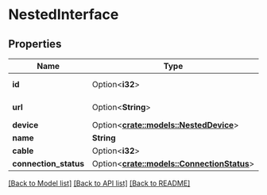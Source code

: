 # NestedInterface

## Properties

Name | Type | Description | Notes
------------ | ------------- | ------------- | -------------
**id** | Option<**i32**> |  | [optional][readonly]
**url** | Option<**String**> |  | [optional][readonly]
**device** | Option<[**crate::models::NestedDevice**](NestedDevice.md)> |  | [optional]
**name** | **String** |  | 
**cable** | Option<**i32**> |  | [optional]
**connection_status** | Option<[**crate::models::ConnectionStatus**](Connection_status.md)> |  | [optional]

[[Back to Model list]](../README.md#documentation-for-models) [[Back to API list]](../README.md#documentation-for-api-endpoints) [[Back to README]](../README.md)


